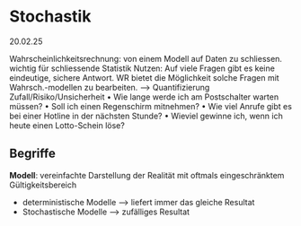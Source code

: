 
# Stochastik
20.02.25

Wahrscheinlichkeitsrechnung: von einem Modell auf Daten zu schliessen. wichtig für schliessende Statistik
Nutzen: Auf viele Fragen gibt es keine eindeutige, sichere Antwort. WR bietet  die Möglichkeit solche Fragen mit Wahrsch.-modellen zu bearbeiten.
--> Quantifizierung Zufall/Risiko/Unsicherheit
• Wie lange werde ich am Postschalter warten müssen?
• Soll ich einen Regenschirm mitnehmen?
• Wie viel Anrufe gibt es bei einer Hotline in der nächsten Stunde?
• Wieviel gewinne ich, wenn ich heute einen Lotto-Schein löse?

## Begriffe
**Modell**: vereinfachte Darstellung der Realität mit oftmals eingeschränktem Gültigkeitsbereich
- deterministische Modelle --> liefert immer das gleiche Resultat
- Stochastische Modelle --> zufälliges Resultat
<!--stackedit_data:
eyJoaXN0b3J5IjpbLTE1OTQ2NzQyMzEsLTQ4MjczNDU5MSw4MT
UyNTc3NDcsMTk3NDE0OTAyOSwtNTA1MTAyNjk3LDE0Mzg0ODMz
ODJdfQ==
-->